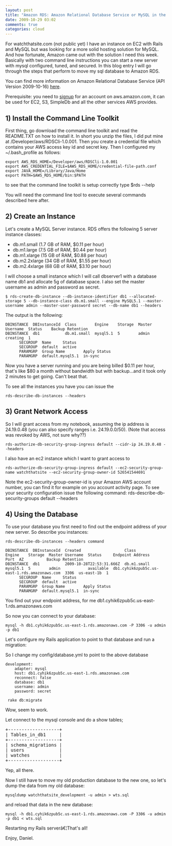 ```yaml
---
layout: post
title: "Amazon RDS: Amazon Relational Database Service or MySQL in the Cloud for Ruby On Rails."
date: 2009-10-29 03:02
comments: true
categories: cloud
---
```

For watchthatsite.com (not public yet) I have an instance on EC2 with Rails and MySQL but was looking for a more solid hosting solution for MySQL. And how fortunate, Amazon came out with the solution I need this week. Basically with two command line instructions you can start a new server with mysql configured, tuned, and secured. In this blog entry I will go through the steps that perform to move my sql database to Amazon RDS. 

<!--more-->

You can find more information on Amazon Relational Database Service (API Version 2009-10-16) <a href="http://developer.amazonwebservices.com/connect/entry.jspa?externalID=2927&categoryID=290">here</a>.

Prerequisite: you need to <a href="http://aws.amazon.com/">signup</a> for an account on aws.amazon.com, it can be used for EC2, S3, SimpleDb and all the other services AWS provides. 

<h2>1) Install the Command Line Toolkit</h2>

First thing, go download the command line toolkit and read the README.TXT on how to install it. In short you unzip the files, I did put mine at /Developer/aws/RDSCli-1.0.001. Then you create a credential file which contains your AWS access key id and secret key. Then I configured my ~/.bash_profile as follows:

```
export AWS_RDS_HOME=/Developer/aws/RDSCli-1.0.001
export AWS_CREDENTIAL_FILE=$AWS_RDS_HOME/credential-file-path.conf
export JAVA_HOME=/Library/Java/Home
export PATH=$AWS_RDS_HOME/bin:$PATH
```

to see that the command line toolkit is setup correctly type $rds --help

You will need the command line tool to execute several commands described here after.

 
<h2>2) Create an Instance</h2>

Let's create a MySQL Server instance. RDS offers the following 5 server instance classes:

* db.m1.small (1.7 GB of RAM, $0.11 per hour)
* db.m1.large (7.5 GB of RAM, $0.44 per hour)
* db.m1.xlarge (15 GB of RAM, $0.88 per hour)
* db.m2.2xlarge (34 GB of RAM, $1.55 per hour)
* db.m2.4xlarge (68 GB of RAM, $3.10 per hour)

I will choose a small instance which I will call dbserver1 with a database name db1 and allocate 5g of database space. I also set the master username as admin and password as secret.

```
$ rds-create-db-instance --db-instance-identifier db1 --allocated-storage 5 --db-instance-class db.m1.small --engine MySQL5.1 --master-username admin --master-user-password secret --db-name db1 --headers
```

The output is the following:

```
DBINSTANCE  DBInstanceId  Class        Engine    Storage  Master Username  Status    Backup Retention
DBINSTANCE  db1           db.m1.small  mysql5.1  5        admin            creating  1               
      SECGROUP  Name     Status
      SECGROUP  default  active
      PARAMGRP  Group Name        Apply Status
      PARAMGRP  default.mysql5.1  in-sync
```

Now you have a server running and you are being billed $0.11 per hour, that's like $80 a month without bandwidth but with backup...and it took only 2 minutes to get going. Can't beat that.

To see all the instances you have you can issue the 

```
rds-describe-db-instances --headers
```

<h2>3) Grant Network Access</h2>

So I will grant access from my notebook, assuming the ip address is 24.19.0.48 (you can also specify ranges i.e. 24.19.0.0/50). (Note that access was revoked by AWS, not sure why??)

```
rds-authorize-db-security-group-ingress default --cidr-ip 24.19.0.48 --headers
```

I also have an ec2 instance which I want to grant access to

```
rds-authorize-db-security-group-ingress default --ec2-security-group-name watchthatsite --ec2-security-group-owner-id 526541544691
```

Note the ec2-security-group-owner-id is your Amazon AWS account number, you can find it for example on you account activity page. To see your security configuration issue the following command: rds-describe-db-security-groups default --headers

<h2>4) Using the Database</h2>

To use your database you first need to find out the endpoint address of your new server. So describe you instances:  

```
rds-describe-db-instances --headers command
```

```
DBINSTANCE  DBInstanceId  Created                   Class        Engine    Storage  Master Username  Status     Endpoint Address                              Port  AZ          Backup Retention
DBINSTANCE  db1           2009-10-28T22:53:31.666Z  db.m1.small  mysql5.1  5        admin            available  db1.cyhik6zpub5c.us-east-1.rds.amazonaws.com  3306  us-east-1b  1               
      SECGROUP  Name     Status
      SECGROUP  default  active
      PARAMGRP  Group Name        Apply Status
      PARAMGRP  default.mysql5.1  in-sync
```

You find out your endpoint address, for me db1.cyhik6zpub5c.us-east-1.rds.amazonaws.com

So now you can connect to your database:

```
mysql -h db1.cyhik6zpub5c.us-east-1.rds.amazonaws.com -P 3306 -u admin -p db1
```

Let's configure my Rails application to point to that database and run a migration:

So I change my config/database.yml to point to the above database

```
development:
    adapter: mysql
    host: db1.cyhik6zpub5c.us-east-1.rds.amazonaws.com
    reconnect: false
    database: db1
    username: admin
    password: secret
```

```
 rake db:migrate
```
Wow, seem to work.


Let connect to the mysql console and do a show tables;

<pre>
+-------------------+
| Tables_in_db1     |
+-------------------+
| schema_migrations | 
| users             | 
| watches           | 
+-------------------+
</pre>

Yep, all there.

Now I still have to move my old production database to the new one, so let's dump the data from my old database:

```
mysqldump watchthatsite_development -u admin > wts.sql
```

and reload that data in the new database:

```
mysql -h db1.cyhik6zpub5c.us-east-1.rds.amazonaws.com -P 3306 -u admin -p db1 < wts.sql
```

Restarting my Rails serverâ€¦That's all!

Enjoy,
Daniel.


